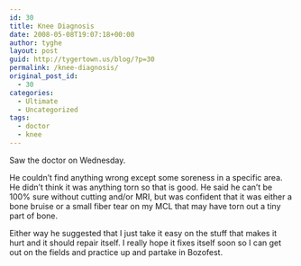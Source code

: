 ```yaml
---
id: 30
title: Knee Diagnosis
date: 2008-05-08T19:07:18+00:00
author: tyghe
layout: post
guid: http://tygertown.us/blog/?p=30
permalink: /knee-diagnosis/
original_post_id:
  - 30
categories:
  - Ultimate
  - Uncategorized
tags:
  - doctor
  - knee
---
```

Saw the doctor on Wednesday.

He couldn&#8217;t find anything wrong except some soreness in a specific area. He didn&#8217;t think it was anything torn so that is good. He said he can&#8217;t be 100% sure without cutting and/or MRI, but was confident that it was either a bone bruise or a small fiber tear on my MCL that may have torn out a tiny part of bone.

Either way he suggested that I just take it easy on the stuff that makes it hurt and it should repair itself. I really hope it fixes itself soon so I can get out on the fields and practice up and partake in Bozofest.